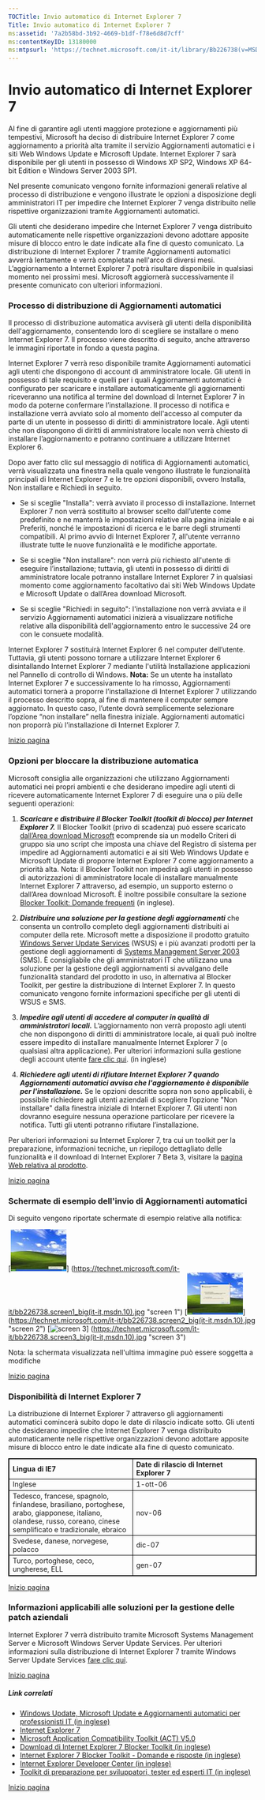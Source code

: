 ```yaml
---
TOCTitle: Invio automatico di Internet Explorer 7
Title: Invio automatico di Internet Explorer 7
ms:assetid: '7a2b58bd-3b92-4669-b1df-f78e6d8d7cff'
ms:contentKeyID: 13180000
ms:mtpsurl: 'https://technet.microsoft.com/it-it/library/Bb226738(v=MSDN.10)'
---
```


Invio automatico di Internet Explorer 7
=======================================

Al fine di garantire agli utenti maggiore protezione e aggiornamenti più tempestivi, Microsoft ha deciso di distribuire Internet Explorer 7 come aggiornamento a priorità alta tramite il servizio Aggiornamenti automatici e i siti Web Windows Update e Microsoft Update. Internet Explorer 7 sarà disponibile per gli utenti in possesso di Windows XP SP2, Windows XP 64-bit Edition e Windows Server 2003 SP1.

Nel presente comunicato vengono fornite informazioni generali relative al processo di distribuzione e vengono illustrate le opzioni a disposizione degli amministratori IT per impedire che Internet Explorer 7 venga distribuito nelle rispettive organizzazioni tramite Aggiornamenti automatici.

Gli utenti che desiderano impedire che Internet Explorer 7 venga distribuito automaticamente nelle rispettive organizzazioni devono adottare apposite misure di blocco entro le date indicate alla fine di questo comunicato. La distribuzione di Internet Explorer 7 tramite Aggiornamenti automatici avverrà lentamente e verrà completata nell'arco di diversi mesi. L’aggiornamento a Internet Explorer 7 potrà risultare disponibile in qualsiasi momento nei prossimi mesi. Microsoft aggiornerà successivamente il presente comunicato con ulteriori informazioni.

### Processo di distribuzione di Aggiornamenti automatici

Il processo di distribuzione automatica avviserà gli utenti della disponibilità dell'aggiornamento, consentendo loro di scegliere se installare o meno Internet Explorer 7. Il processo viene descritto di seguito, anche attraverso le immagini riportate in fondo a questa pagina.

Internet Explorer 7 verrà reso disponibile tramite Aggiornamenti automatici agli utenti che dispongono di account di amministratore locale. Gli utenti in possesso di tale requisito e quelli per i quali Aggiornamenti automatici è configurato per scaricare e installare automaticamente gli aggiornamenti riceveranno una notifica al termine del download di Internet Explorer 7 in modo da poterne confermare l’installazione. Il processo di notifica e installazione verrà avviato solo al momento dell'accesso al computer da parte di un utente in possesso di diritti di amministratore locale. Agli utenti che non dispongono di diritti di amministratore locale non verrà chiesto di installare l’aggiornamento e potranno continuare a utilizzare Internet Explorer 6.

Dopo aver fatto clic sul messaggio di notifica di Aggiornamenti automatici, verrà visualizzata una finestra nella quale vengono illustrate le funzionalità principali di Internet Explorer 7 e le tre opzioni disponibili, ovvero Installa, Non installare e Richiedi in seguito.

-   Se si sceglie "Installa": verrà avviato il processo di installazione. Internet Explorer 7 non verrà sostituito al browser scelto dall’utente come predefinito e ne manterrà le impostazioni relative alla pagina iniziale e ai Preferiti, nonché le impostazioni di ricerca e le barre degli strumenti compatibili. Al primo avvio di Internet Explorer 7, all'utente verranno illustrate tutte le nuove funzionalità e le modifiche apportate.

-   Se si sceglie "Non installare": non verrà più richiesto all'utente di eseguire l’installazione; tuttavia, gli utenti in possesso di diritti di amministratore locale potranno installare Internet Explorer 7 in qualsiasi momento come aggiornamento facoltativo dai siti Web Windows Update e Microsoft Update o dall’Area download Microsoft.

-   Se si sceglie "Richiedi in seguito": l'installazione non verrà avviata e il servizio Aggiornamenti automatici inizierà a visualizzare notifiche relative alla disponibilità dell'aggiornamento entro le successive 24 ore con le consuete modalità.

Internet Explorer 7 sostituirà Internet Explorer 6 nel computer dell’utente. Tuttavia, gli utenti possono tornare a utilizzare Internet Explorer 6 disintallando Internet Explorer 7 mediante l'utilità Installazione applicazioni nel Pannello di controllo di Windows. **Nota:** Se un utente ha installato Internet Explorer 7 e successivamente lo ha rimosso, Aggiornamenti automatici tornerà a proporre l’installazione di Internet Explorer 7 utilizzando il processo descritto sopra, al fine di mantenere il computer sempre aggiornato. In questo caso, l’utente dovrà semplicemente selezionare l’opzione “non installare” nella finestra iniziale. Aggiornamenti automatici non proporrà più l’installazione di Internet Explorer 7.

[](#mainsection)[Inizio pagina](#mainsection)

### Opzioni per bloccare la distribuzione automatica

Microsoft consiglia alle organizzazioni che utilizzano Aggiornamenti automatici nei propri ambienti e che desiderano impedire agli utenti di ricevere automaticamente Internet Explorer 7 di eseguire una o più delle seguenti operazioni:

1.  ***Scaricare e distribuire il Blocker Toolkit (toolkit di blocco) per Internet Explorer 7.*** Il Blocker Toolkit (privo di scadenza) può essere scaricato [dall’Area download Microsoft](http://go.microsoft.com/fwlink/?linkid=65788) ecomprende sia un modello Criteri di gruppo sia uno script che imposta una chiave del Registro di sistema per impedire ad Aggiornamenti automatici e ai siti Web Windows Update e Microsoft Update di proporre Internet Explorer 7 come aggiornamento a priorità alta. Nota: il Blocker Toolkit non impedirà agli utenti in possesso di autorizzazioni di amministratore locale di installare manualmente Internet Explorer 7 attraverso, ad esempio, un supporto esterno o dall’Area download Microsoft. È inoltre possibile consultare la sezione [Blocker Toolkit: Domande frequenti](http://www.microsoft.com/technet/updatemanagement/windowsupdate/ie7blockertoolfaq.mspx) (in inglese)*.*

2.  ***Distribuire una soluzione per la gestione degli aggiornamenti*** che consenta un controllo completo degli aggiornamenti distribuiti ai computer della rete. Microsoft mette a disposizione il prodotto gratuito [Windows Server Update Services](http://www.microsoft.com/windowsserversystem/updateservices/default.mspx) (WSUS) e i più avanzati prodotti per la gestione degli aggiornamenti di [Systems Management Server 2003](http://www.microsoft.com/italy/server/systemcenter/default.mspx) (SMS). È consigliabile che gli amministratori IT che utilizzano una soluzione per la gestione degli aggiornamenti si avvalgano delle funzionalità standard del prodotto in uso, in alternativa al Blocker Toolkit, per gestire la distribuzione di Internet Explorer 7. In questo comunicato vengono fornite informazioni specifiche per gli utenti di WSUS e SMS.

3.  ***Impedire agli utenti di accedere al computer in qualità di amministratori locali.*** L’aggiornamento non verrà proposto agli utenti che non dispongono di diritti di amministratore locale, ai quali può inoltre essere impedito di installare manualmente Internet Explorer 7 (o qualsiasi altra applicazione). Per ulteriori informazioni sulla gestione degli account utente [fare clic qui](http://www.microsoft.com/resources/documentation/windows/xp/all/proddocs/en-us/windows_security_default_settings.mspx?mfr=true). (in inglese)

4.  ***Richiedere agli utenti di rifiutare Internet Explorer 7 quando Aggiornamenti automatici avvisa che l'aggiornamento è disponibile per l'installazione.*** Se le opzioni descritte sopra non sono applicabili, è possibile richiedere agli utenti aziendali di scegliere l’opzione "Non installare" dalla finestra iniziale di Internet Explorer 7. Gli utenti non dovranno eseguire nessuna operazione particolare per ricevere la notifica. Tutti gli utenti potranno rifiutare l’installazione.

Per ulteriori informazioni su Internet Explorer 7, tra cui un toolkit per la preparazione, informazioni tecniche, un riepilogo dettagliato delle funzionalità e il download di Internet Explorer 7 Beta 3, visitare la [pagina Web relativa al prodotto](http://www.microsoft.com/italy/windows/ie/default.mspx).

[](#mainsection)[Inizio pagina](#mainsection)

### Schermate di esempio dell'invio di Aggiornamenti automatici

Di seguito vengono riportate schermate di esempio relative alla notifica:

[![](images/bb226738.screen1(it-it,MSDN.10).jpg "screen 1")]
(https://technet.microsoft.com/it-it/bb226738.screen1_big(it-it,msdn.10).jpg "screen 1")
[![](images/bb226738.screen2(it-it,MSDN.10).jpg "screen 2")]
(https://technet.microsoft.com/it-it/bb226738.screen2_big(it-it,msdn.10).jpg "screen 2")
[![](images/bb226738.screen3(it-it,MSDN.10).jpg "screen 3")]
(https://technet.microsoft.com/it-it/bb226738.screen3_big(it-it,msdn.10).jpg "screen 3")

Nota: la schermata visualizzata nell'ultima immagine può essere soggetta a modifiche

[](#mainsection)[Inizio pagina](#mainsection)

### Disponibilità di Internet Explorer 7

La distribuzione di Internet Explorer 7 attraverso gli aggiornamenti automatici comincerà subito dopo le date di rilascio indicate sotto. Gli utenti che desiderano impedire che Internet Explorer 7 venga distribuito automaticamente nelle rispettive organizzazioni devono adottare apposite misure di blocco entro le date indicate alla fine di questo comunicato.

 
<table style="border:1px solid black;">
<colgroup>
<col width="50%" />
<col width="50%" />
</colgroup>
<tbody>
<tr class="odd">
<td style="border:1px solid black;"><strong>Lingua di IE7</strong></td>
<td style="border:1px solid black;"><strong>Date di rilascio di Internet Explorer 7</strong></td>
</tr>
<tr class="even">
<td style="border:1px solid black;">Inglese</td>
<td style="border:1px solid black;">1-ott-06</td>
</tr>
<tr class="odd">
<td style="border:1px solid black;">Tedesco, francese, spagnolo, finlandese, brasiliano, portoghese, arabo, giapponese, italiano, olandese, russo, coreano, cinese semplificato e tradizionale, ebraico</td>
<td style="border:1px solid black;">nov-06</td>
</tr>
<tr class="even">
<td style="border:1px solid black;">Svedese, danese, norvegese, polacco</td>
<td style="border:1px solid black;">dic-07</td>
</tr>
<tr class="odd">
<td style="border:1px solid black;">Turco, portoghese, ceco, ungherese, ELL</td>
<td style="border:1px solid black;">gen-07</td>
</tr>
</tbody>
</table>
  
[](#mainsection)[Inizio pagina](#mainsection)
  
### Informazioni applicabili alle soluzioni per la gestione delle patch aziendali
  
Internet Explorer 7 verrà distribuito tramite Microsoft Systems Management Server e Microsoft Windows Server Update Services. Per ulteriori informazioni sulla distribuzione di Internet Explorer 7 tramite Windows Server Update Services [fare clic qui](http://technet2.microsoft.com/windowsserver/en/technologies/featured/wsus/default.mspx).
  
[](#mainsection)[Inizio pagina](#mainsection)
  
##### Link correlati
  
-   [Windows Update, Microsoft Update e Aggiornamenti automatici per professionisti IT (in inglese)](http://www.microsoft.com/technet/updatemanagement/windowsupdate/default.mspx#enc)  
-   [Internet Explorer 7](http://www.microsoft.com/italy/windows/ie/default.mspx)  
-   [Microsoft Application Compatibility Toolkit (ACT) V5.0](http://www.microsoft.com/italy/technet/windowsvista/appcompat/tools.mspx)  
-   [Download di Internet Explorer 7 Blocker Toolkit (in inglese)](http://www.microsoft.com/downloads/details.aspx?familyid=4516a6f7-5d44-482b-9dbd-869b4a90159c&displaylang=en)  
-   [Internet Explorer 7 Blocker Toolkit - Domande e risposte (in inglese)](http://www.microsoft.com/technet/updatemanagement/windowsupdate/ie7blockertoolfaq.mspx)  
-   [Internet Explorer Developer Center (in inglese)](http://msdn.microsoft.com/ie/)  
-   [Toolkit di preparazione per sviluppatori, tester ed esperti IT (in inglese)](http://www.microsoft.com/downloads/details.aspx?familyid=d13ee10d-2718-47f1-aa86-1e32d526383d&displaylang=en)
  
[](#mainsection)[Inizio pagina](#mainsection)
